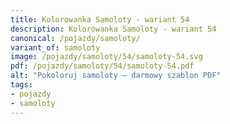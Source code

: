 ```yaml
---
title: Kolorowanka Samoloty - wariant 54
description: Kolorowanka Samoloty - wariant 54
canonical: /pojazdy/samoloty/
variant_of: samoloty
image: /pojazdy/samoloty/54/samoloty-54.svg
pdf: /pojazdy/samoloty/54/samoloty-54.pdf
alt: "Pokoloruj samoloty – darmowy szablon PDF"
tags:
- pojazdy
- samoloty
---
```

